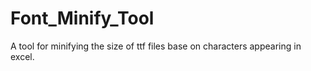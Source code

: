 # Font_Minify_Tool
A tool for minifying the size of ttf files base on characters appearing in excel.
